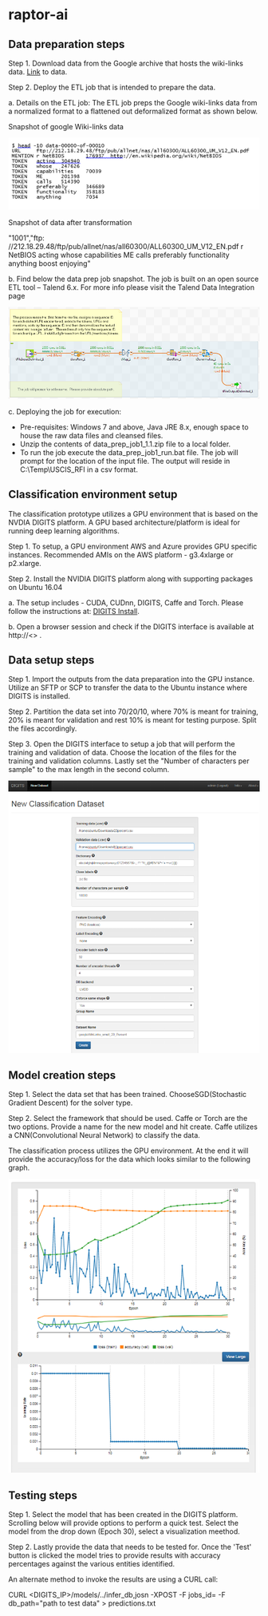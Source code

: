 # raptor-ai

## Data preparation steps

Step 1. Download data from the Google archive that hosts the wiki-links data. [Link](https://code.google.com/archive/p/wiki-links/downloads) to data.

Step 2. Deploy the ETL job that is intended to prepare the data.

  a.	Details on the ETL job:  The ETL job preps the Google wiki-links data from a normalized format to a flattened out deformalized format as shown below.

  Snapshot of google Wiki-links data
  
  ![alt text](https://github.com/ICFI/raptor-ai/blob/master/wikilinks_data_snapshot.PNG "Logo Title Text 1")


Snapshot of data after transformation

"1001","ftp: //212.18.29.48/ftp/pub/allnet/nas/all60300/ALL60300_UM_V12_EN.pdf r NetBIOS acting whose capabilities ME calls preferably functionality anything boost enjoying"

b.	Find below the data prep job snapshot.  The job is built on an open source ETL tool – Talend 6.x.  For more info please visit the Talend Data Integration page 

  ![alt text](https://github.com/ICFI/raptor-ai/blob/master/data_prep_job_snapshot.png "Logo Title Text 1")
  
c.	Deploying the job for execution: 
*	Pre-requisites: Windows 7 and above, Java JRE 8.x, enough space to house the raw data files and cleansed files.
*	Unzip the contents of data_prep_job1_1.1.zip file to a local folder.   
*	To run the job execute the data_prep_job1_run.bat file.  The job will prompt for the location of the input file.  The output will reside in C:\Temp\USCIS_RFI in a csv format.


## Classification environment setup

The classification prototype utilizes a GPU environment that is based on the NVDIA DIGITS platform.  A GPU based architecture/platform is ideal for running deep learning algorithms.  

Step 1. To setup, a GPU environment AWS and Azure provides GPU specific instances.  Recommended AMIs on the AWS platform - g3.4xlarge or p2.xlarge.  

Step 2. Install the NVIDIA DIGITS platform along with supporting packages on Ubuntu 16.04

a.	The setup includes -  CUDA, CUDnn, DIGITS, Caffe and Torch.  Please follow the instructions at: [DIGITS Install](https://github.com/NVIDIA/DIGITS/blob/master/docs/UbuntuInstall.md).

b.	Open a browser session and check if the DIGITS interface is available at http://<<ipAddress>> .

## Data setup steps
Step 1. Import the outputs from the data preparation into the GPU instance.  Utilize an SFTP or SCP to transfer the data to the Ubuntu instance where DIGITS is installed.

Step 2. Partition the data set into 70/20/10, where 70% is meant for training, 20% is meant for validation and rest 10% is meant for testing purpose.  Split the files accordingly.

Step 3. Open the DIGITS interface to setup a job that will perform the training and validation of data.  Choose the location of the files for the training and validation columns. Lastly set the "Number of characters per sample" to the max length in the second column.

![alt text](https://github.com/ICFI/raptor-ai/blob/master/DIGITS_data_prep.PNG "Logo Title Text 1")


## Model creation steps


Step 1. Select the data set that has been trained. ChooseSGD(Stochastic Gradient Descent) for the solver type.

Step 2. Select the framework that should be used.  Caffe or Torch are the two options.  Provide a name for the new model and hit create.  Caffe utilizes a CNN(Convolutional Neural Network) to classify the data.

The classification process utilizes the GPU environment. At the end it will provide the accuracy/loss for the data which looks similar to the following graph.

![alt text](https://github.com/ICFI/raptor-ai/blob/master/DIGITS_Text_Classification_Model_Ouput.png "Logo Title Text 1")

## Testing steps

Step 1. Select the model that has been created in the DIGITS platform. Scrolling below will provide options to perform a quick test.  Select the model from the drop down (Epoch 30), select a visualization meethod.  

Step 2. Lastly provide the data that needs to be tested for.  Once the 'Test' button is clicked the model tries to provide results with accuracy percentages against the various entities identified.

An alternate method to invoke the results are using a CURL call:

 CURL <DIGITS_IP>/models/../infer_db,josn -XPOST -F jobs_id=<jobID> -F db_path="path to test data" > predictions.txt

